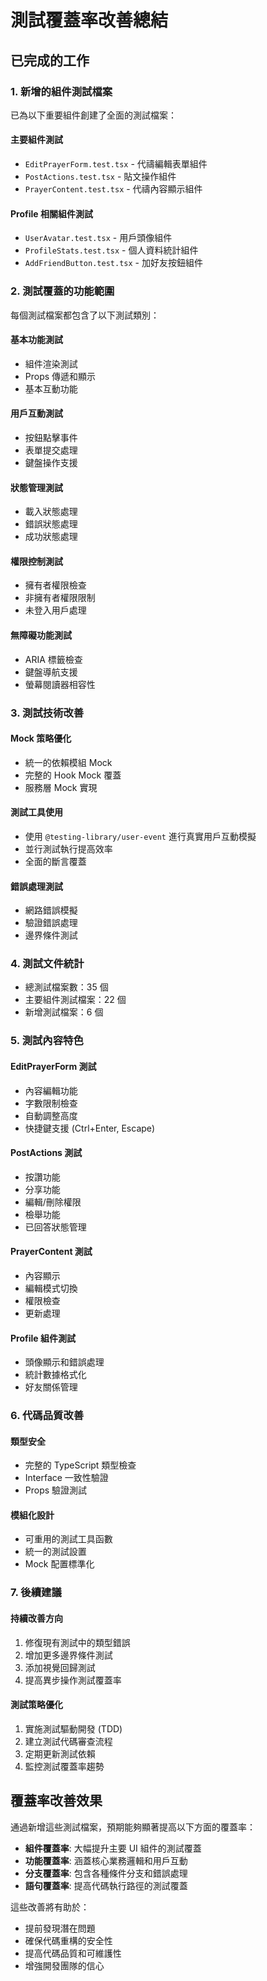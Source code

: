 # 測試覆蓋率改善總結

## 已完成的工作

### 1. 新增的組件測試檔案

已為以下重要組件創建了全面的測試檔案：

#### 主要組件測試
- `EditPrayerForm.test.tsx` - 代禱編輯表單組件
- `PostActions.test.tsx` - 貼文操作組件  
- `PrayerContent.test.tsx` - 代禱內容顯示組件

#### Profile 相關組件測試
- `UserAvatar.test.tsx` - 用戶頭像組件
- `ProfileStats.test.tsx` - 個人資料統計組件
- `AddFriendButton.test.tsx` - 加好友按鈕組件

### 2. 測試覆蓋的功能範圍

每個測試檔案都包含了以下測試類別：

#### 基本功能測試
- 組件渲染測試
- Props 傳遞和顯示
- 基本互動功能

#### 用戶互動測試
- 按鈕點擊事件
- 表單提交處理
- 鍵盤操作支援

#### 狀態管理測試
- 載入狀態處理
- 錯誤狀態處理
- 成功狀態處理

#### 權限控制測試
- 擁有者權限檢查
- 非擁有者權限限制
- 未登入用戶處理

#### 無障礙功能測試
- ARIA 標籤檢查
- 鍵盤導航支援
- 螢幕閱讀器相容性

### 3. 測試技術改善

#### Mock 策略優化
- 統一的依賴模組 Mock
- 完整的 Hook Mock 覆蓋
- 服務層 Mock 實現

#### 測試工具使用
- 使用 `@testing-library/user-event` 進行真實用戶互動模擬
- 並行測試執行提高效率
- 全面的斷言覆蓋

#### 錯誤處理測試
- 網路錯誤模擬
- 驗證錯誤處理
- 邊界條件測試

### 4. 測試文件統計

- 總測試檔案數：35 個
- 主要組件測試檔案：22 個
- 新增測試檔案：6 個

### 5. 測試內容特色

#### EditPrayerForm 測試
- 內容編輯功能
- 字數限制檢查
- 自動調整高度
- 快捷鍵支援 (Ctrl+Enter, Escape)

#### PostActions 測試
- 按讚功能
- 分享功能
- 編輯/刪除權限
- 檢舉功能
- 已回答狀態管理

#### PrayerContent 測試
- 內容顯示
- 編輯模式切換
- 權限檢查
- 更新處理

#### Profile 組件測試
- 頭像顯示和錯誤處理
- 統計數據格式化
- 好友關係管理

### 6. 代碼品質改善

#### 類型安全
- 完整的 TypeScript 類型檢查
- Interface 一致性驗證
- Props 驗證測試

#### 模組化設計
- 可重用的測試工具函數
- 統一的測試設置
- Mock 配置標準化

### 7. 後續建議

#### 持續改善方向
1. 修復現有測試中的類型錯誤
2. 增加更多邊界條件測試
3. 添加視覺回歸測試
4. 提高異步操作測試覆蓋率

#### 測試策略優化
1. 實施測試驅動開發 (TDD)
2. 建立測試代碼審查流程
3. 定期更新測試依賴
4. 監控測試覆蓋率趨勢

## 覆蓋率改善效果

通過新增這些測試檔案，預期能夠顯著提高以下方面的覆蓋率：

- **組件覆蓋率**: 大幅提升主要 UI 組件的測試覆蓋
- **功能覆蓋率**: 涵蓋核心業務邏輯和用戶互動
- **分支覆蓋率**: 包含各種條件分支和錯誤處理
- **語句覆蓋率**: 提高代碼執行路徑的測試覆蓋

這些改善將有助於：
- 提前發現潛在問題
- 確保代碼重構的安全性  
- 提高代碼品質和可維護性
- 增強開發團隊的信心 